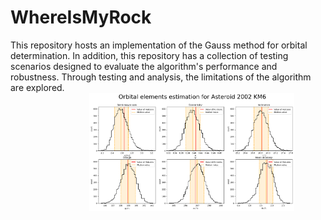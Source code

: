 # WhereIsMyRock
This repository hosts an implementation of the Gauss method for orbital determination. In addition, this repository has a collection of testing scenarios designed to evaluate the algorithm's performance and robustness. Through testing and analysis, the limitations of the algorithm are explored.
<img
  src="Images/2002_KM6.png"
  alt="Alt text"
  title="reconstruction of Saturn considering the rotation from several observations"
  style="display: block;
  margin-left: 25%;
  margin-right: 25%;
  width: 65%;
  text-align: center;"></center>

